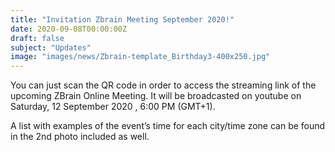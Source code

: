 ```yaml
---
title: "Invitation Zbrain Meeting September 2020!"
date: 2020-09-08T00:00:00Z
draft: false
subject: "Updates"
image: "images/news/Zbrain-template_Birthday3-400x250.jpg"
---
```


You can just scan the QR code in order to access the streaming link of the upcoming ZBrain Online Meeting. It will be broadcasted on youtube on Saturday, 12 September 2020 , 6:00 PM (GMT+1).

A list with examples of the event’s time for each city/time zone can be found in the 2nd photo included as well.
